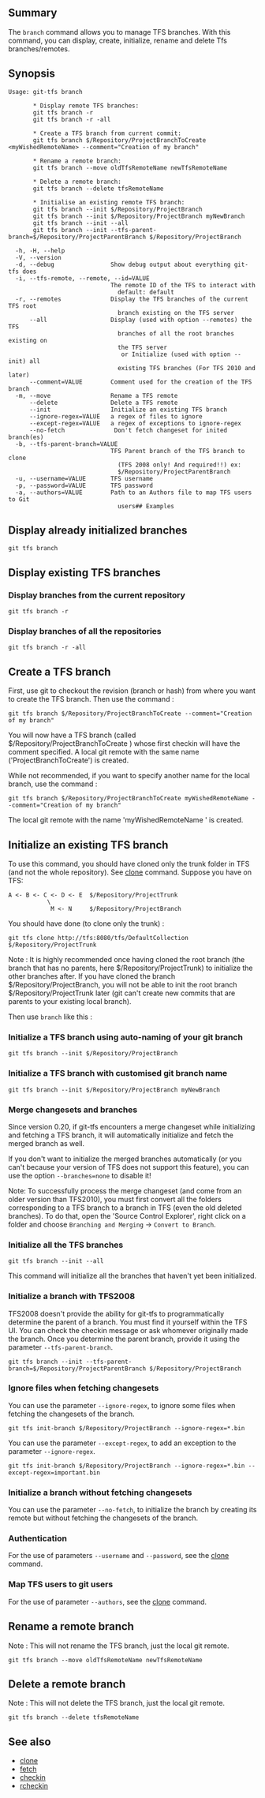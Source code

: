 ## Summary

The `branch` command allows you to manage TFS branches. With this command, you can display, create, initialize, rename and delete Tfs branches/remotes.

## Synopsis
	Usage: git-tfs branch

		   * Display remote TFS branches:
		   git tfs branch -r
		   git tfs branch -r -all

		   * Create a TFS branch from current commit:
		   git tfs branch $/Repository/ProjectBranchToCreate <myWishedRemoteName> --comment="Creation of my branch"

		   * Rename a remote branch:
		   git tfs branch --move oldTfsRemoteName newTfsRemoteName

		   * Delete a remote branch:
		   git tfs branch --delete tfsRemoteName

		   * Initialise an existing remote TFS branch:
		   git tfs branch --init $/Repository/ProjectBranch
		   git tfs branch --init $/Repository/ProjectBranch myNewBranch
		   git tfs branch --init --all
		   git tfs branch --init --tfs-parent-branch=$/Repository/ProjectParentBranch $/Repository/ProjectBranch

	  -h, -H, --help
	  -V, --version
	  -d, --debug                Show debug output about everything git-tfs does
	  -i, --tfs-remote, --remote, --id=VALUE
								 The remote ID of the TFS to interact with
								   default: default
	  -r, --remotes              Display the TFS branches of the current TFS root
								   branch existing on the TFS server
		  --all                  Display (used with option --remotes) the TFS
								   branches of all the root branches existing on
								   the TFS server
									or Initialize (used with option --init) all
								   existing TFS branches (For TFS 2010 and later)
		  --comment=VALUE        Comment used for the creation of the TFS branch
	  -m, --move                 Rename a TFS remote
		  --delete               Delete a TFS remote
		  --init                 Initialize an existing TFS branch
          --ignore-regex=VALUE   a regex of files to ignore
          --except-regex=VALUE   a regex of exceptions to ignore-regex
		  --no-fetch              Don't fetch changeset for inited branch(es)
	  -b, --tfs-parent-branch=VALUE
								 TFS Parent branch of the TFS branch to clone
								   (TFS 2008 only! And required!!) ex:
								   $/Repository/ProjectParentBranch
	  -u, --username=VALUE       TFS username
	  -p, --password=VALUE       TFS password
	  -a, --authors=VALUE        Path to an Authors file to map TFS users to Git
								   users## Examples

## Display already initialized branches

    git tfs branch

## Display existing TFS branches

### Display branches from the current repository

    git tfs branch -r

### Display branches of all the repositories
    git tfs branch -r -all

## Create a TFS branch

First, use git to checkout the revision (branch or hash) from where you want to create the TFS branch. Then use the command :

    git tfs branch $/Repository/ProjectBranchToCreate --comment="Creation of my branch"

You will now have a TFS branch (called $/Repository/ProjectBranchToCreate ) whose first checkin will have the comment specified. A local git remote with the same name ('ProjectBranchToCreate') is created.

While not recommended, if you want to specify another name for the local branch, use the command :

    git tfs branch $/Repository/ProjectBranchToCreate myWishedRemoteName --comment="Creation of my branch"

 The local git remote with the name 'myWishedRemoteName ' is created.

## Initialize an existing TFS branch

To use this command, you should have cloned only the trunk folder in TFS (and not the whole repository). See [clone](clone.md) command.
Suppose you have on TFS:

    A <- B <- C <- D <- E  $/Repository/ProjectTrunk
               \                              
                M <- N     $/Repository/ProjectBranch

You should have done (to clone only the trunk) :

    git tfs clone http://tfs:8080/tfs/DefaultCollection $/Repository/ProjectTrunk

Note : It is highly recommended once having cloned the root branch (the branch that has no parents, here $/Repository/ProjectTrunk) to initialize the other branches after.
If you have cloned the branch $/Repository/ProjectBranch, you will not be able to init the root branch $/Repository/ProjectTrunk later (git can't create new commits that are parents to your existing local branch).

Then use `branch` like this :

### Initialize a TFS branch using auto-naming of your git branch

    git tfs branch --init $/Repository/ProjectBranch

### Initialize a TFS branch with customised git branch name

    git tfs branch --init $/Repository/ProjectBranch myNewBranch

### Merge changesets and branches

Since version 0.20, if git-tfs encounters a merge changeset while initializing and fetching a TFS branch, it will automatically initialize and fetch the merged branch as well.

If you don't want to initialize the merged branches automatically (or you can't because your version of TFS does not support this feature), you can use the option `--branches=none` to disable it!

Note: To successfully process the merge changeset (and come from an older version than TFS2010), you must first convert all the folders corresponding to a TFS branch to a branch in TFS (even the old deleted branches). To do that, open the 'Source Control Explorer', right click on a folder and choose `Branching and Merging` -> `Convert to Branch`.

### Initialize all the TFS branches

    git tfs branch --init --all

This command will initialize all the branches that haven't yet been initialized.

### Initialize a branch with TFS2008

TFS2008 doesn't provide the ability for git-tfs to programmatically determine the parent of a branch. You must find it yourself within the TFS UI. You can check the checkin message or ask whomever originally made the branch. Once you determine the parent branch, provide it using the parameter `--tfs-parent-branch`. 

    git tfs branch --init --tfs-parent-branch=$/Repository/ProjectParentBranch $/Repository/ProjectBranch

### Ignore files when fetching changesets

You can use the parameter `--ignore-regex`, to ignore some files when fetching the changesets of the branch.

    git tfs init-branch $/Repository/ProjectBranch --ignore-regex=*.bin

You can use the parameter `--except-regex`, to add an exception to the parameter `--ignore-regex`.

    git tfs init-branch $/Repository/ProjectBranch --ignore-regex=*.bin --except-regex=important.bin

### Initialize a branch without fetching changesets

You can use the parameter `--no-fetch`, to initialize the branch by creating its remote but without fetching the changesets of the branch.

### Authentication

For the use of parameters `--username` and `--password`, see the [clone](clone.md) command.

### Map TFS users to git users

For the use of parameter `--authors`, see the [clone](clone.md) command.

## Rename a remote branch

Note : This will not rename the TFS branch, just the local git remote.

    git tfs branch --move oldTfsRemoteName newTfsRemoteName


## Delete a remote branch

Note : This will not delete the TFS branch, just the local git remote.

    git tfs branch --delete tfsRemoteName

## See also

* [clone](clone.md)
* [fetch](fetch.md)
* [checkin](checkin.md)
* [rcheckin](rcheckin.md)
